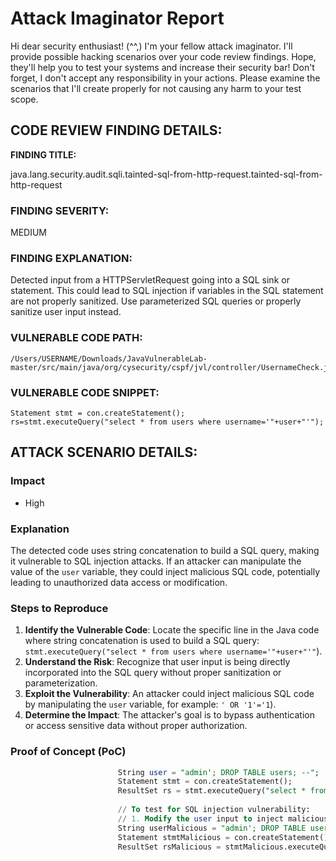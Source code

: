 
# Attack Imaginator Report

Hi dear security enthusiast! (^^,)
I'm your fellow attack imaginator. I'll provide possible hacking scenarios over your code review findings.
Hope, they'll help you to test your systems and increase their security bar! 
Don't forget, I don't accept any responsibility in your actions.
Please examine the scenarios that I'll create properly for not causing any harm to your test scope.


## CODE REVIEW FINDING DETAILS:

**FINDING TITLE:**  

java.lang.security.audit.sqli.tainted-sql-from-http-request.tainted-sql-from-http-request

### FINDING SEVERITY:

MEDIUM

### FINDING EXPLANATION:

Detected input from a HTTPServletRequest going into a SQL sink or statement. This could lead to SQL injection if variables in the SQL statement are not properly sanitized. Use parameterized SQL queries or properly sanitize user input instead.

### VULNERABLE CODE PATH:

```
/Users/USERNAME/Downloads/JavaVulnerableLab-master/src/main/java/org/cysecurity/cspf/jvl/controller/UsernameCheck.java
```

### VULNERABLE CODE SNIPPET:

```
Statement stmt = con.createStatement();  
rs=stmt.executeQuery("select * from users where username='"+user+"'");
```

## ATTACK SCENARIO DETAILS:


### Impact

- High

### Explanation

The detected code uses string concatenation to build a SQL query, making it vulnerable to SQL injection attacks. If an attacker can manipulate the value of the `user` variable, they could inject malicious SQL code, potentially leading to unauthorized data access or modification.

### Steps to Reproduce

1. **Identify the Vulnerable Code**: Locate the specific line in the Java code where string concatenation is used to build a SQL query: `stmt.executeQuery("select * from users where username='"+user+"'"`).
2. **Understand the Risk**: Recognize that user input is being directly incorporated into the SQL query without proper sanitization or parameterization.
3. **Exploit the Vulnerability**: An attacker could inject malicious SQL code by manipulating the `user` variable, for example: `' OR '1'='1`).
4. **Determine the Impact**: The attacker's goal is to bypass authentication or access sensitive data without proper authorization.

### Proof of Concept (PoC)

```sql
                        String user = "admin'; DROP TABLE users; --";
                        Statement stmt = con.createStatement();  
                        ResultSet rs = stmt.executeQuery("select * from users where username='" + user + "'");
                        
                        // To test for SQL injection vulnerability:
                        // 1. Modify the user input to inject malicious SQL code: "' OR '1'='1"
                        String userMalicious = "admin'; DROP TABLE users; --";
                        Statement stmtMalicious = con.createStatement();  
                        ResultSet rsMalicious = stmtMalicious.executeQuery("select * from users where username='" + userMalicious + "'");
```